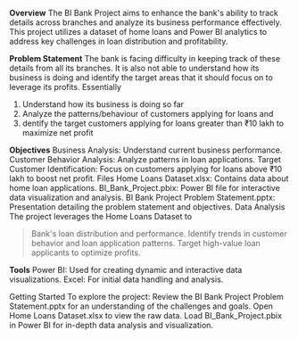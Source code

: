 **Overview**
The BI Bank Project aims to enhance the bank's ability to track details across branches and analyze its business performance effectively. This project utilizes a dataset of home loans and Power BI analytics to address key challenges in loan distribution and profitability.

**Problem Statement**
The bank is facing difficulty in keeping track of these details from all its branches. It is also not able to understand how its business is doing and identify the target areas that it should focus on to leverage its profits.
Essentially
1. Understand how its business is doing so far
2. Analyze the patterns/behaviour of customers applying for loans and
3. dentify the target customers applying for loans greater than ₹10 lakh to maximize net profit

**Objectives**
Business Analysis: Understand current business performance.
Customer Behavior Analysis: Analyze patterns in loan applications.
Target Customer Identification: Focus on customers applying for loans above ₹10 lakh to boost net profit.
Files
Home Loans Dataset.xlsx: Contains data about home loan applications.
BI_Bank_Project.pbix: Power BI file for interactive data visualization and analysis.
BI Bank Project Problem Statement.pptx: Presentation detailing the problem statement and objectives.
Data Analysis
The project leverages the Home Loans Dataset to
>Bank's loan distribution and performance.
>Identify trends in customer behavior and loan application patterns.
>Target high-value loan applicants to optimize profits.

**Tools**
Power BI: Used for creating dynamic and interactive data visualizations.
Excel: For initial data handling and analysis.

Getting Started
To explore the project:
Review the BI Bank Project Problem Statement.pptx for an understanding of the challenges and goals.
Open Home Loans Dataset.xlsx to view the raw data.
Load BI_Bank_Project.pbix in Power BI for in-depth data analysis and visualization.
